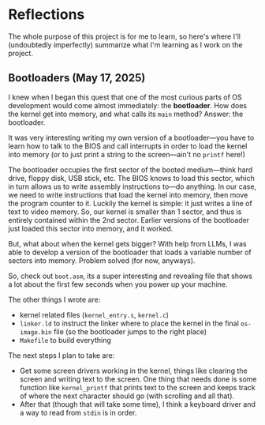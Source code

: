 # Reflections

The whole purpose of this project is for me to learn, so here's where I'll (undoubtedly imperfectly) summarize what I'm learning as I work on the project.

## Bootloaders (May 17, 2025)

I knew when I began this quest that one of the most curious parts of OS development would come almost immediately: the **bootloader**. How does the kernel get into memory, and what calls its `main` method? Answer: the bootloader.

It was very interesting writing my own version of a bootloader—you have to learn how to talk to the BIOS and call interrupts in order to load the kernel into memory (or to just print a string to the screen—ain't no `printf` here!)

The bootloader occupies the first sector of the booted medium—think hard drive, floppy disk, USB stick, etc. The BIOS knows to load this sector, which in turn allows us to write assembly instructions to—do anything. In our case, we need to write instructions that load the kernel into memory, then move the program counter to it. Luckily the kernel is simple: it just writes a line of text to video memory. So, our kernel is smaller than 1 sector, and thus is entirely contained within the 2nd sector. Earlier versions of the bootloader just loaded this sector into memory, and it worked.

But, what about when the kernel gets bigger? With help from LLMs, I was able to develop a version of the bootloader that loads a variable number of sectors into memory. Problem solved (for now, anyways).

So, check out `boot.asm`, its a super interesting and revealing file that shows a lot about the first few seconds when you power up your machine.

The other things I wrote are:

- kernel related files (`kernel_entry.s`, `kernel.c`)
- `linker.ld` to instruct the linker where to place the kernel in the final `os-image.bin` file (so the bootloader jumps to the right place)
- `Makefile` to build everything

The next steps I plan to take are:

- Get some screen drivers working in the kernel, things like clearing the screen and writing text to the screen. One thing that needs done is some function like `kernel_printf` that prints text to the screen and keeps track of where the next character should go (with scrolling and all that).
- After that (though that will take some time), I think a keyboard driver and a way to read from `stdin` is in order.
